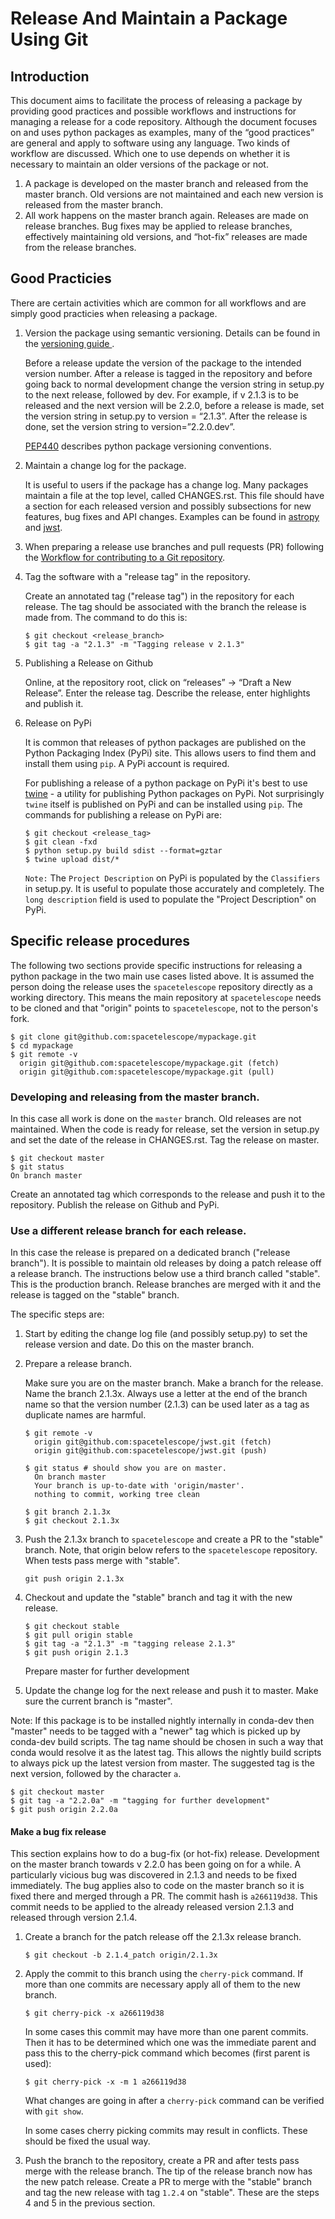 # Release And Maintain a Package Using Git

## Introduction

This document aims to facilitate the process of releasing a package by providing
good practices and possible workflows and instructions for managing a release for 
a code repository. Although the document focuses on and uses python packages as 
examples, many of the “good practices” are general and apply to software using any
language. Two kinds of workflow are discussed. Which one to use depends on whether 
it is necessary to maintain an older versions of the package or not.

1. A package is developed on the master branch and released from the master branch.
   Old versions are not maintained and each new version is released from the master branch.
2. All work happens on the master branch again. Releases are made on release branches.
   Bug fixes may be applied to release branches, effectively maintaining old versions,
   and “hot-fix” releases are made from the release branches.


## Good Practicies

There are certain activities which are common for all workflows and are simply
good practicies when releasing a package.

1. Version the package using semantic versioning.
   Details can be found in the
   [versioning guide ](https://github.com/spacetelescope/style-guides/blob/master/guides/software-versioning.md).

   Before a release update the version of the package to the intended version
   number. After a release is tagged in the repository and before going back to
   normal development change the version string in setup.py to the next release,
   followed by dev. For example, if v 2.1.3 is to be released and the next version
   will be 2.2.0, before a release is made, set the version string in setup.py to
   version = “2.1.3”. After the release is done, set the version string to
   version=”2.2.0.dev”.

   [PEP440](https://www.python.org/dev/peps/pep-0440) describes python package versioning conventions.

2. Maintain a change log for the package.

   It is useful to users if the package has a change log. Many packages maintain
   a file at the top level, called CHANGES.rst. This file should have a section
   for each released version and possibly subsections for new features, bug fixes
   and API changes. Examples can be found in
   [astropy](https://github.com/astropy/astropy/blob/master/CHANGES.rst) and
   [jwst](https://github.com/spacetelescope/jwst/blob/master/CHANGES.rst).

3. When preparing a release use branches and pull requests (PR) following the
   [Workflow for contributing to a Git repository](https://github.com/spacetelescope/style-guides/blob/master/guides/git-workflow.md).

4. Tag the software with a "release tag" in the repository.

   Create an annotated tag ("release tag") in the repository for each release.
   The tag should be associated with the branch the release is made from.
   The command to do this is:

   ```
   $ git checkout <release_branch>
   $ git tag -a "2.1.3" -m "Tagging release v 2.1.3"
   ```

5. Publishing a Release on Github

   Online, at the repository root, click on “releases” → “Draft a New Release”.
   Enter the release tag. Describe the release, enter highlights and publish it.

6. Release on PyPi

   It is common that releases of python packages are published on the Python
   Packaging Index (PyPi) site. This allows users to find them and install
   them using `pip`. A PyPi account is required.

   For publishing a release of a python package on PyPi it's best to use
   [twine](https://pypi.org/project/twine/) - a utility for publishing Python
   packages on PyPi. Not surprisingly `twine` itself is published on PyPi and
   can be installed using `pip`. The commands for publishing a release on PyPi are:

   ```
   $ git checkout <release_tag>
   $ git clean -fxd
   $ python setup.py build sdist --format=gztar
   $ twine upload dist/*
   ```

   `Note:` The `Project Description` on PyPi is populated by the `Classifiers` in
   setup.py. It is useful to populate those accurately and completely.
   The `long description` field is used to populate the "Project Description" on PyPi.

## Specific release procedures

The following two sections provide specific instructions for releasing a python
package in the two main use cases listed above. It is assumed the person doing the
release uses the `spacetelescope` repository directly as a working directory.
This means the main repository at `spacetelescope` needs to be cloned and
that "origin" points to `spacetelescope`, not to the person's fork.

  ```
  $ git clone git@github.com:spacetelescope/mypackage.git
  $ cd mypackage
  $ git remote -v
    origin git@github.com:spacetelescope/mypackage.git (fetch)
    origin git@github.com:spacetelescope/mypackage.git (pull)
  ```


### Developing and releasing from the master branch.

In this case all work is done on the `master` branch. Old releases are not
maintained. When the code is ready for release, set the version in setup.py
and set the date of the release in CHANGES.rst. Tag the release on master.

  ```
  $ git checkout master
  $ git status
  On branch master
  ```

Create an annotated tag which corresponds to the release and push it to the repository.
Publish the release on Github and PyPi.

### Use a different release branch for each release.

In this case the release is prepared on a dedicated branch ("release branch").
It is possible to maintain old releases by doing a patch release off a release branch.
The instructions below use a third branch called "stable". This is the production branch.
Release branches are merged with it and the release is tagged on the "stable" branch.

The specific steps are:

1. Start by editing the change log file (and possibly setup.py) to set the release
   version and date. Do this on the master branch.

2. Prepare a release branch.

   Make sure you are on the master branch. Make a branch for the release. Name
   the branch 2.1.3x. Always use a letter at the end of the branch name so that
   the version number (2.1.3) can be used later as a tag as duplicate names are harmful.

   ```
   $ git remote -v
     origin git@github.com:spacetelescope/jwst.git (fetch)
     origin git@github.com:spacetelescope/jwst.git (push)

   $ git status # should show you are on master.
     On branch master
     Your branch is up-to-date with 'origin/master'.
     nothing to commit, working tree clean

   $ git branch 2.1.3x
   $ git checkout 2.1.3x
   ```

3. Push the 2.1.3x branch to `spacetelescope` and create a PR to the "stable" branch.
Note, that origin below refers to the `spacetelescope` repository. When tests pass
merge with "stable".

   `git push origin 2.1.3x`

4. Checkout and update the "stable" branch and tag it with the new release.

   ```
   $ git checkout stable
   $ git pull origin stable
   $ git tag -a "2.1.3" -m "tagging release 2.1.3"
   $ git push origin 2.1.3
   ```

   Prepare master for further development

5. Update the change log for the next release and push it to master. Make sure the
current branch is "master".

Note: If this package is to be installed nightly internally in conda-dev then "master"
needs to be tagged with a "newer" tag which is picked up by conda-dev build scripts.
The tag name should be chosen in such a way that conda would resolve it as the
latest tag. This allows the nightly build scripts to always pick up the latest
version from master. The suggested tag is the next version, followed by the
character `a`.

   ```
   $ git checkout master
   $ git tag -a "2.2.0a" -m "tagging for further development"
   $ git push origin 2.2.0a
   ```

#### Make a bug fix release

This section explains how to do a bug-fix (or hot-fix) release.
Development on the master branch towards v 2.2.0 has been going on
for a while. A particularly vicious bug was discovered in 2.1.3 and needs
to be fixed immediately. The bug applies also to code on the master branch
so it is fixed there and merged through a PR. The commit hash is `a266119d38`.
This commit needs to be applied to the already released version 2.1.3 and released
through version 2.1.4.


1. Create a branch for the patch release off the 2.1.3x release branch.

   ```
   $ git checkout -b 2.1.4_patch origin/2.1.3x
   ```

2. Apply the commit to this branch using the `cherry-pick` command. If more than
   one commits are necessary apply all of them to the new branch.

   ```
   $ git cherry-pick -x a266119d38
   ```

   In some cases this commit may have more than one parent commits. Then it has
   to be determined which one was the immediate parent and pass this to the
   cherry-pick command which becomes (first parent is used):

   ```
   $ git cherry-pick -x -m 1 a266119d38
   ```

   What changes are going in after a `cherry-pick` command can be verified
   with `git show`.

   In some cases cherry picking commits may result in conflicts. These should be
   fixed the usual way.

3. Push the branch to the repository, create a PR and after tests pass merge with
   the release branch. The tip of the release branch now has the new patch release.
   Create a PR to merge with the "stable" branch and tag the new release with
   tag `1.2.4` on "stable". These are the steps 4 and 5 in the previous section.
